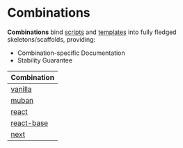 # Combinations

**Combinations** bind [scripts](/scripts/) and [templates](/templates/) into fully fledged
skeletons/scaffolds, providing:

- Combination-specific Documentation
- Stability Guarantee

| Combination                             |
| --------------------------------------- |
| [vanilla](/combinations/vanilla/)       |
| [muban](/combinations/muban/)           |
| [react](/combinations/react/)           |
| [react-base](/combinations/react-base/) |
| [next](/combinations/next/) |
